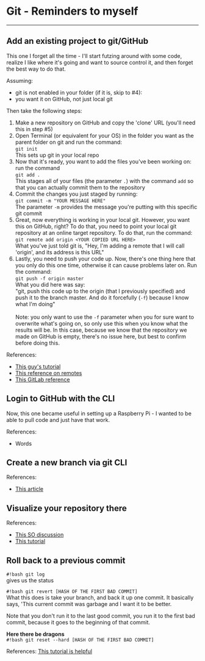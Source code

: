 # Git - Reminders to myself

<hr>

## Add an existing project to git/GitHub

This one I forget all the time - I'll start futzing around with some code, realize I like where it's going and want to source control it, and then forget the best way to do that.

Assuming:

- git is not enabled in your folder (if it is, skip to #4):
- you want it on GitHub, not just local git

Then take the following steps:

1. Make a new repository on GitHub and copy the 'clone' URL (you'll need this in step #5)<br>
2. Open Terminal (or equivalent for your OS) in the folder you want as the parent folder on git and run the command:<br>`git init`<br> This sets up git in your local repo<br>
3. Now that it's ready, you want to add the files you've been working on: run the command <br>`git add .`<br>This stages all of your files (the parameter `.`) with the command `add` so that you can actually commit them to the repository<br>
4. Commit the changes you just staged by running: <br>`git commit -m "YOUR MESSAGE HERE"`<br>The parameter `-m` provides the message you're putting with this specific git commit<br>
5. Great, now everything is working in your local git. However, you want this on GitHub, right? To do that, you need to point your local git repository at an online target repository. To do that, run the command:<br>`git remote add origin <YOUR COPIED URL HERE>`<br>What you've just told git is, "Hey, I'm adding a remote that I will call 'origin', and its address is this URL"<br>
6. Lastly, you need to push your code up. Now, there's one thing here that you only do this one time, otherwise it can cause problems later on. Run the command:<br>`git push -f origin master`<br> What you did here was say:<br> "git, push this code up to the origin (that I previously specified) and push it to the branch master. And do it forcefully (`-f`) because I know what I'm doing"<br><br>Note: you only want to use the `-f` parameter when you for sure want to overwrite what's going on, so only use this when you know what the results will be. In this case, because we know that the repository we made on GitHub is empty, there's no issue here, but best to confirm before doing this.<br>

References:

- <a href="https://www.softwarelab.it/2018/10/12/adding-an-existing-project-to-github-using-the-command-line/" target="_blank">This guy's tutorial</a>
- <a href="https://articles.assembla.com/en/articles/1136998-how-to-add-a-new-remote-to-your-git-repo" target="_blank">This reference on remotes</a>
- <a href="https://docs.gitlab.com/ee/gitlab-basics/start-using-git.html" target="_blank">This GitLab reference</a>

## Login to GitHub with the CLI

Now, this one became useful in setting up a Raspberry Pi - I wanted to be able to pull code and just have that work.

References:

- Words

## Create a new branch via git CLI

References:

- <a href='https://stackabuse.com/git-create-a-new-branch/' target='_blank'>This article</a>

## Visualize your repository there

References:

- <a href='https://stackoverflow.com/questions/1838873/visualizing-branch-topology-in-git' target='_blank'>This SO discussion</a>
- <a href='https://www.freecodecamp.org/forum/t/push-a-new-local-branch-to-a-remote-git-repository-and-track-it-too/13222' target='_blank'>This tutorial</a>

## Roll back to a previous commit

`#!bash git log`<br>gives us the status

`#!bash git revert [HASH OF THE FIRST BAD COMMIT]`<br> What this does is take your branch, and back it up one commit. It basically says, 'This current commit was garbage and I want it to be better.

Note that you don't run it to the last good commit, you run it to the first bad commit, because it goes to the beginning of that commit. 

**Here there be dragons**<br>
`#!bash git reset --hard [HASH OF THE FIRST BAD COMMIT]` 

References: <a href='https://stackabuse.com/git-revert-to-a-previous-commit/' target='_blank'>This tutorial is helpful</a>